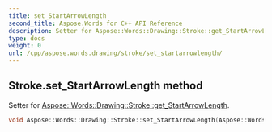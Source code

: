 ```yaml
---
title: set_StartArrowLength
second_title: Aspose.Words for C++ API Reference
description: Setter for Aspose::Words::Drawing::Stroke::get_StartArrowLength. 
type: docs
weight: 0
url: /cpp/aspose.words.drawing/stroke/set_startarrowlength/
---
```

## Stroke.set_StartArrowLength method


Setter for [Aspose::Words::Drawing::Stroke::get_StartArrowLength](./get_startarrowlength/).

```cpp
void Aspose::Words::Drawing::Stroke::set_StartArrowLength(Aspose::Words::Drawing::ArrowLength value)
```

